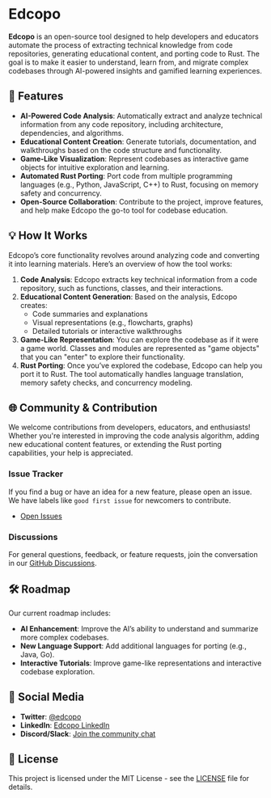 

# Edcopo

**Edcopo** is an open-source tool designed to help developers and educators automate the process of extracting technical knowledge from code repositories, generating educational content, and porting code to Rust. The goal is to make it easier to understand, learn from, and migrate complex codebases through AI-powered insights and gamified learning experiences.

## 🚀 Features

- **AI-Powered Code Analysis**: Automatically extract and analyze technical information from any code repository, including architecture, dependencies, and algorithms.
- **Educational Content Creation**: Generate tutorials, documentation, and walkthroughs based on the code structure and functionality.
- **Game-Like Visualization**: Represent codebases as interactive game objects for intuitive exploration and learning.
- **Automated Rust Porting**: Port code from multiple programming languages (e.g., Python, JavaScript, C++) to Rust, focusing on memory safety and concurrency.
- **Open-Source Collaboration**: Contribute to the project, improve features, and help make Edcopo the go-to tool for codebase education.


## 💡 How It Works

Edcopo’s core functionality revolves around analyzing code and converting it into learning materials. Here’s an overview of how the tool works:

1. **Code Analysis**: Edcopo extracts key technical information from a code repository, such as functions, classes, and their interactions.
2. **Educational Content Generation**: Based on the analysis, Edcopo creates:
   - Code summaries and explanations
   - Visual representations (e.g., flowcharts, graphs)
   - Detailed tutorials or interactive walkthroughs
3. **Game-Like Representation**: You can explore the codebase as if it were a game world. Classes and modules are represented as "game objects" that you can "enter" to explore their functionality.
4. **Rust Porting**: Once you’ve explored the codebase, Edcopo can help you port it to Rust. The tool automatically handles language translation, memory safety checks, and concurrency modeling.

## 🌐 Community & Contribution

We welcome contributions from developers, educators, and enthusiasts! Whether you're interested in improving the code analysis algorithm, adding new educational content features, or extending the Rust porting capabilities, your help is appreciated.


### Issue Tracker

If you find a bug or have an idea for a new feature, please open an issue. We have labels like `good first issue` for newcomers to contribute.

- [Open Issues](https://github.com/edcopo/edcopo/issues)

### Discussions

For general questions, feedback, or feature requests, join the conversation in our [GitHub Discussions](https://github.com/edcopo/edcopo/discussions).



## 🛠️ Roadmap

Our current roadmap includes:

- **AI Enhancement**: Improve the AI’s ability to understand and summarize more complex codebases.
- **New Language Support**: Add additional languages for porting (e.g., Java, Go).
- **Interactive Tutorials**: Improve game-like representations and interactive codebase exploration.


## 💬 Social Media

- **Twitter**: [@edcopo](https://twitter.com/edcopo_)
- **LinkedIn**: [Edcopo LinkedIn](https://www.linkedin.com/company/edcopo)
- **Discord/Slack**: [Join the community chat]([https://discord.gg/B8QBCEvd])

## 📜 License

This project is licensed under the MIT License - see the [LICENSE](LICENSE) file for details.

